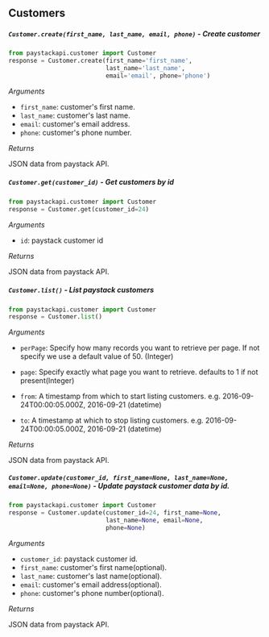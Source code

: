 ## Customers

##### `Customer.create(first_name, last_name, email, phone)` - Create customer

```python
from paystackapi.customer import Customer
response = Customer.create(first_name='first_name',
                           last_name='last_name',
                           email='email', phone='phone')
```

*Arguments*

- `first_name`: customer's first name.
- `last_name`: customer's last name.
- `email`: customer's email address.
- `phone`: customer's phone number.

*Returns*

JSON data from paystack API.

##### `Customer.get(customer_id)` - Get customers by id

```python
from paystackapi.customer import Customer
response = Customer.get(customer_id=24)
```

*Arguments*

- `id`: paystack customer id

*Returns*

JSON data from paystack API.

##### `Customer.list()` - List paystack customers

```python
from paystackapi.customer import Customer
response = Customer.list()
```

*Arguments*

- `perPage`: Specify how many records you want to retrieve per page.
            If not specify we use a default value of 50. (Integer)

- `page`: Specify exactly what page you want to retrieve.
          defaults to 1 if not present(Integer)

- `from`: A timestamp from which to start listing customers.
          e.g. 2016-09-24T00:00:05.000Z, 2016-09-21 (datetime)

- `to`:   A timestamp at which to stop listing customers.
        e.g. 2016-09-24T00:00:05.000Z, 2016-09-21 (datetime)

*Returns*

JSON data from paystack API.

##### `Customer.update(customer_id, first_name=None, last_name=None, email=None, phone=None)` - Update paystack customer data by id.

```python
from paystackapi.customer import Customer
response = Customer.update(customer_id=24, first_name=None,
                           last_name=None, email=None,
                           phone=None)
```

*Arguments*
- `customer_id`: paystack customer id.
- `first_name`: customer's first name(optional).
- `last_name`: customer's last name(optional).
- `email`: customer's email address(optional).
- `phone`: customer's phone number(optional).

*Returns*

JSON data from paystack API.
